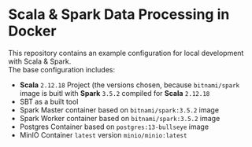 # Scala & Spark Data Processing in Docker

This repository contains an example configuration for local development with Scala & Spark.\
The base configuration includes:
- **Scala** `2.12.18` Project (the versions chosen, because `bitnami/spark` image is buitl with **Spark** `3.5.2` compiled for **Scala** `2.12.18`
- SBT as a built tool
- Spark Master container based on `bitnami/spark:3.5.2` image
- Spark Worker container based on `bitnami/spark:3.5.2` image
- Postgres Container based on `postgres:13-bullseye` image
- MinIO Container `latest` version `minio/minio:latest`
